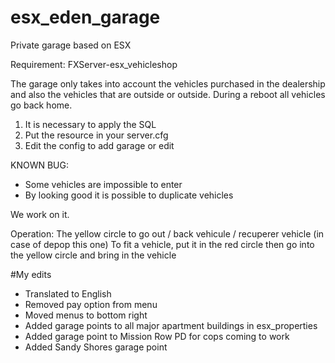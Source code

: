 # esx_eden_garage
Private garage based on ESX

Requirement:
FXServer-esx_vehicleshop

The garage only takes into account the vehicles purchased in the dealership and also the vehicles that are outside or outside.
During a reboot all vehicles go back home.

1) It is necessary to apply the SQL
2) Put the resource in your server.cfg
3) Edit the config to add garage or edit

KNOWN BUG:

- Some vehicles are impossible to enter
- By looking good it is possible to duplicate vehicles

We work on it.

Operation:
The yellow circle to go out / back vehicule / recuperer vehicle (in case of depop this one)
To fit a vehicle, put it in the red circle then go into the yellow circle and bring in the vehicle

#My edits

- Translated to English
- Removed pay option from menu
- Moved menus to bottom right
- Added garage points to all major apartment buildings in esx_properties
- Added garage point to Mission Row PD for cops coming to work
- Added Sandy Shores garage point
